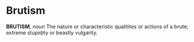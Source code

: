 # Brutism

**BRUTISM**, _noun_ The nature or characteristic qualitites or actions of a brute; extreme stupidity or beastly vulgarity.